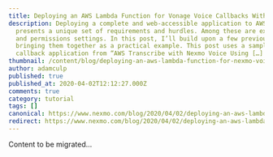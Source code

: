 ```yaml
---
title: Deploying an AWS Lambda Function for Vonage Voice Callbacks With PHP
description: Deploying a complete and web-accessible application to AWS Lambda
  presents a unique set of requirements and hurdles. Among these are execution
  and permissions settings. In this post, I’ll build upon a few previous posts,
  bringing them together as a practical example. This post uses a sample
  callback application from “AWS Transcribe with Nexmo Voice Using […]
thumbnail: /content/blog/deploying-an-aws-lambda-function-for-nexmo-voice-callbacks-with-php-dr/E_Vonage-Voice-Callbacks_1200x600.png
author: adamculp
published: true
published_at: 2020-04-02T12:12:27.000Z
comments: true
category: tutorial
tags: []
canonical: https://www.nexmo.com/blog/2020/04/02/deploying-an-aws-lambda-function-for-nexmo-voice-callbacks-with-php-dr
redirect: https://www.nexmo.com/blog/2020/04/02/deploying-an-aws-lambda-function-for-nexmo-voice-callbacks-with-php-dr
---
```


Content to be migrated...
